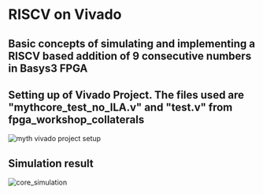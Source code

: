 # RISCV on Vivado
## Basic concepts of simulating and implementing a RISCV based addition of 9 consecutive numbers in Basys3 FPGA
## Setting up of Vivado Project. The files used are "mythcore_test_no_ILA.v" and "test.v" from fpga_workshop_collaterals
![myth vivado project setup](https://user-images.githubusercontent.com/59352026/160097837-72673409-93c5-421c-a9fa-35d6ead24670.jpg)
## Simulation result 
![core_simulation](https://user-images.githubusercontent.com/59352026/160097147-d146de72-5975-40e9-aceb-a6302352de43.jpg)
